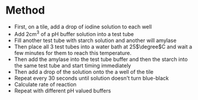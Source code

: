 # Method
- First, on a tile, add a drop of iodine solution to each well
- Add 2cm$^3$ of a pH buffer solution into a test tube
- Fill another test tube with starch solution and another will amylase
- Then place all 3 test tubes into a water bath at 25$\degree$C and wait a few minutes for them to reach this temperature.
- Then add the amylase into the test tube buffer and then the starch into the same test tube and start timing immediately
- Then add a drop of the solution onto the a well of the tile
- Repeat every 30 seconds until solution doesn't turn blue-black
- Calculate rate of reaction
- Repeat with different pH valued buffers

